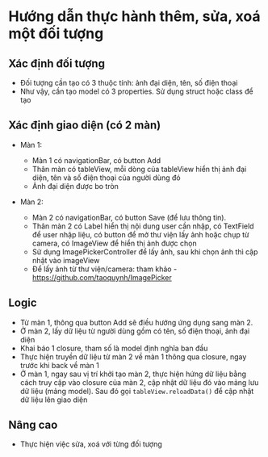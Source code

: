 #  Hướng dẫn thực hành thêm, sửa, xoá một đối tượng

## Xác định đối tượng
- Đối tượng cần tạo có 3 thuộc tính: ảnh đại diện, tên, số điện thoại
- Như vậy, cần tạo model có 3 properties. Sử dụng struct hoặc class để tạo

## Xác định giao diện (có 2 màn)
- Màn 1: 
    - Màn 1 có navigationBar, có button Add
    - Thân màn có tableView, mỗi dòng của tableView hiển thị ảnh đại diện, tên và số điện thoại của người dùng đó
    - Ảnh đại diện được bo tròn
    
- Màn 2:
    - Màn 2 có navigationBar, có button Save (để lưu thông tin).
    - Thân màn 2 có Label hiển thị nội dung user cần nhập, có TextField để user nhập liệu, có button để mở thư viện lấy ảnh hoặc chụp từ camera, có ImageView để hiển thị ảnh được chọn
    - Sử dụng ImagePickerController để lấy ảnh, sau khi chọn ảnh thì cập nhật vào imageView
    - Để lấy ảnh từ thư viện/camera: tham khảo - https://github.com/taoquynh/ImagePicker

## Logic
- Từ màn 1, thông qua button Add sẽ điều hướng ứng dụng sang màn 2. 
- Ở màn 2, lấy dữ liệu từ người dùng gồm có tên, số điện thoại, ảnh đại diện
- Khai báo 1 closure, tham số là model định nghĩa ban đầu
- Thực hiện truyền dữ liệu từ màn 2 về màn 1 thông qua closure, ngay trước khi back về màn 1
- Ở màn 1, ngay sau vị trí khởi tạo màn 2, thực hiện hứng dữ liệu bằng cách truy cập vào closure của màn 2, cập nhật dữ liệu đó vào mảng lưu dữ liệu (mảng model). Sau đó gọi ```tableView.reloadData()``` để cập nhật dữ liệu lên giao diện

## Nâng cao
- Thực hiện việc sửa, xoá với từng đối tượng
